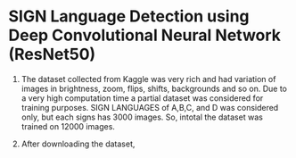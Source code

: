 # SIGN Language Detection using Deep Convolutional Neural Network (ResNet50)

1. The dataset collected from Kaggle was very rich and had variation of images in brightness, zoom, flips, shifts, backgrounds and so on. Due to a very high computation time a partial dataset was considered for training purposes. SIGN LANGUAGES of A,B,C, and D was considered only, but each signs has 3000 images. So, intotal the dataset was trained on 12000 images.

2. After downloading the dataset, 
